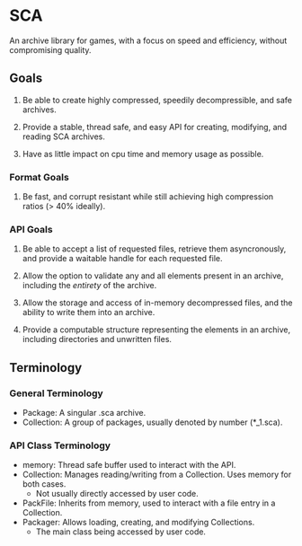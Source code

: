 # SCA

An archive library for games, with a focus on speed and efficiency, without compromising quality.

## Goals

1. Be able to create highly compressed, speedily decompressible, and safe archives.

2. Provide a stable, thread safe, and easy API for creating, modifying, and reading SCA archives.

3. Have as little impact on cpu time and memory usage as possible.

### Format Goals

1. Be fast, and corrupt resistant while still achieving high compression ratios (> 40% ideally).

### API Goals

1. Be able to accept a list of requested files, retrieve them asyncronously, and provide a waitable handle for each
requested file.

2. Allow the option to validate any and all elements present in an archive, including the *entirety* of the archive.

3. Allow the storage and access of in-memory decompressed files, and the ability to write them into an archive.

4. Provide a computable structure representing the elements in an archive, including directories and unwritten files.

## Terminology

### General Terminology

- Package: A singular .sca archive.
- Collection: A group of packages, usually denoted by number (*_1.sca).

### API Class Terminology

- memory: Thread safe buffer used to interact with the API.
- Collection: Manages reading/writing from a Collection. Uses memory for both cases.
  - Not usually directly accessed by user code.
- PackFile: Inherits from memory, used to interact with a file entry in a Collection.
- Packager: Allows loading, creating, and modifying Collections.
  - The main class being accessed by user code.

